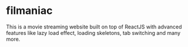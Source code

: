 # filmaniac
This is a movie streaming website built on top of ReactJS with advanced features like lazy load effect, loading skeletons, tab switching and many more.
